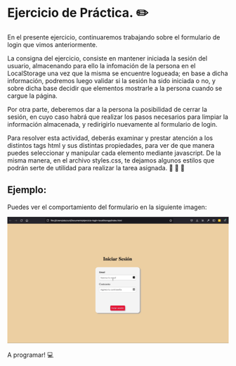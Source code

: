 # Ejercicio de Práctica. ✏️

En el presente ejercicio, continuaremos trabajando sobre el formulario de login que vimos anteriormente.

La consigna del ejercicio, consiste en mantener iniciada la sesión del usuario, almacenando para ello la infomación de la persona en el LocalStorage una vez que la misma se encuentre logueada; en base a dicha información, podremos luego validar si la sesión ha sido iniciada o no, y sobre dicha base decidir que elementos mostrarle a la persona cuando se cargue la página.

Por otra parte, deberemos dar a la persona la posibilidad de cerrar la sesión, en cuyo caso habrá que realizar los pasos necesarios para limpiar la información almacenada, y redirigirlo nuevamente al formulario de login.

Para resolver esta actividad, deberás examinar y prestar atención a los distintos tags html y sus distintas propiedades, para ver de que manera puedes seleccionar y manipular cada elemento mediante javascript. De la misma manera, en el archivo styles.css, te dejamos algunos estilos que podrán serte de utilidad para realizar la tarea asignada. 👀 👀 👀

## Ejemplo:

Puedes ver el comportamiento del formulario en la siguiente imagen:

<img src="./assets/form.gif">

A programar! 💻
